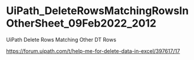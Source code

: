 # UiPath_DeleteRowsMatchingRowsInOtherSheet_09Feb2022_2012

UiPath Delete Rows Matching Other DT Rows

https://forum.uipath.com/t/help-me-for-delete-data-in-excel/397617/17
